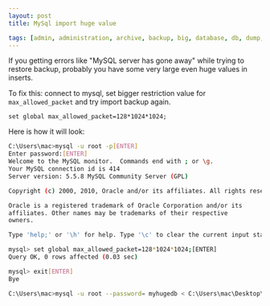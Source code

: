 ```yaml
---
layout: post
title: MySql import huge value

tags: [admin, administration, archive, backup, big, database, db, dump, huge, large, mysql]
---
```


If you getting errors like "MySQL server has gone away" while trying to restore backup, probably you have some very large even huge values in inserts.

To fix this: connect to mysql, set bigger restriction value for `max_allowed_packet` and try import backup again.

```
set global max_allowed_packet=128*1024*1024;
```

Here is how it will look:

```sh
C:\Users\mac>mysql -u root -p[ENTER]
Enter password:[ENTER]
Welcome to the MySQL monitor.  Commands end with ; or \g.
Your MySQL connection id is 414
Server version: 5.5.8 MySQL Community Server (GPL)

Copyright (c) 2000, 2010, Oracle and/or its affiliates. All rights reserved.

Oracle is a registered trademark of Oracle Corporation and/or its
affiliates. Other names may be trademarks of their respective
owners.

Type 'help;' or '\h' for help. Type '\c' to clear the current input statement.

mysql> set global max_allowed_packet=128*1024*1024;[ENTER]
Query OK, 0 rows affected (0.03 sec)

mysql> exit[ENTER]
Bye

C:\Users\mac>mysql -u root --password= myhugedb < C:\Users\mac\Desktop\myhugedb.sql[ENTER]
```
